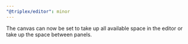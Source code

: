 ```yaml
---
"@triplex/editor": minor
---
```


The canvas can now be set to take up all available space in the editor or take
up the space between panels.
